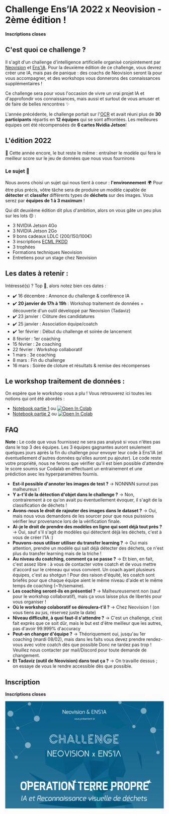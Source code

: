 # Challenge Ens’IA 2022 x Neovision - 2ème édition !

**Inscriptions closes**

## C'est quoi ce challenge ?

Il s'agit d'un challenge d'intelligence artificielle organisé conjointement par [Neovision](https://neovision.fr) et [Ens'IA](https://github.com/YannSia/tutorials). Pour la deuxième édition de ce challenge, vous devrez créer une IA, mais pas de panique : des coachs de Neovision seront là pour vous accompagner, et des workshops vous donnerons des connaissances supplémentaires !

Ce challenge sera pour vous l'occasion de vivre un vrai projet IA et d'approfondir vos connaissances, mais aussi et surtout de vous amuser et de faire de belles rencontres ✨

L'année précédente, le challenge portait sur l'[OCR](https://en.wikipedia.org/wiki/Optical_character_recognition) et avait réuni plus de **30 participants** répartis en **12 équipes** qui se sont affrontées. Les meilleures équipes ont été récompensées de **6 cartes Nvidia Jetson**!

## L'édition 2022

🎯 Cette année encore, le but reste le même : entraîner le modèle qui fera le meilleur score sur le jeu de données que nous vous fournirons

### Le sujet 🤩

Nous avons choisi un sujet qui nous tient à coeur : **l'environnement** 🌍
Pour être plus précis, vôtre tâche sera de produire un modèle capable de **détecter** et **classifer** différents types de **déchets** sur des images.
Vous serez par **équipes de 1 à 3 maximum** !

Qui dit deuxième édition dit plus d'ambition, alors on vous gâte un peu plus sur les lots 😍 :

- 3 NVIDIA Jetson 4Go
- 3 NVIDIA Jetson 2Go
- 9 bons cadeaux LDLC (200/150/100€)
- 3 inscriptions [ECML PKDD](https://ecmlpkdd.org)
- 3 trophées
- Formations techniques Neovision
- Entretiens pour un stage chez Neovision

## Les dates à retenir :

Intéressé(s) ? Top 💯, alors notez bien ces dates :

- ✔️ 16 décembre : Annonce du challenge & conférence IA
- ✔️ **20 janvier de 17h à 19h** : Workshop traitement de données + découverte d'un outil développé par Neovision (Tadaviz)
- ✔️ 23 janvier : Clôture des candidatures
- ✔️ 25 janvier : Association équipe/coatch
- ✔️ 1er février : Début du challenge et soirée de lancement
- 8 février : 1er coaching
- 15 février : 2e coaching
- 22 février : Workshop collaboratif
- 1 mars : 3e coaching
- 8 mars : Fin du challenge
- 16 mars : Soirée de cloture et résultats & remise des récompenses

## Le workshop traitement de données :

On espère que le workshop vous a plu ! Vous retrouverez ici toutes les notions qui ont été abordés :

- [Notebook partie 1](https://github.com/YannSia/challenge-2022/blob/master/workshop-data/Workshop_Challenge_ENS'IA_x_Neovision.ipynb) ou [![Open In Colab](https://colab.research.google.com/assets/colab-badge.svg)](https://colab.research.google.com/github/yannsia/challenge-2022/blob/master/workshop-data/Workshop_Challenge_ENS'IA_x_Neovision.ipynb)
- [Notebook partie 2](https://github.com/YannSia/challenge-2022/blob/master/workshop-data/data_preprocessing_using_keras.ipynb) ou [![Open In Colab](https://colab.research.google.com/assets/colab-badge.svg)](https://colab.research.google.com/github/yannsia/challenge-2022/blob/master/workshop-data/data_preprocessing_using_keras.ipynb)

## FAQ

**Note :** Le code que vous fournissez ne sera pas analysé si vous n'êtes pas dans le top 3 des équipes. Les 3 équipes gagnantes auront seulement quelques jours après la fin du challenge pour envoyer leur code à Ens'IA (et éventuellement d'autres données qu'elles auront pu ajouter). Le code reste votre propriété, nous ne ferons que vérifier qu'il est bien possible d'attendre le score soumis sur Codalab en effectuant un entrainement et une prédiction avec les hyperparamètres fournis.

- **Est-il possible d'annoter les images de test ?** -> NONNNN surout pas malheureux !
- **Y a-t'il de la détection d'objet dans le challenge ?** -> Non, contrairement à ce qu'on avait pu éventuellement évoquer, il s'agit de la classification de déchets !
- **Avons-nous le droit de rajouter des images dans le dataset ?** -> Oui, mais nous vous demandons de les sourcer pour que nous puissions vérifier leur provenance lors de la vérification finale.
- **Ai-je le droit de prendre des modèles en ligne qui sont déjà tout près ?** -> Oui, sauf s'il s'agit de modèles qui détectent déjà les déchets, c'est à vous de créer l'IA :)
- **Pouvons-nous utiliser utiliser du transfer learning ?** -> Oui mais attention, prendre un modèle qui sait déjà détecter des déchets, ce n'est plus du transfer learning mais de la triche !
- **Au niveau du coatching, comment ça se passe ?** -> Et bien, en fait, c'est assez libre : à vous de contacter votre coatch et de vous mettre d'accord sur le créneau qui vous convient. Un coach ayant plusieurs équipes, c'est au shotgun ! Pour des raison d'équité, les coatch sont briefés pour que chaque équipe aient le même niveau d'aide et le même temps de coaching (~1h/semaine).
- **Les coaching seront-ils en présentiel ?** -> Malheureusement non (sauf pour le workshop collaboratif), mais ça vous laisse plus de libertés pour vous organiser !
- **Où le workshop colaboratif se déroulera-t'il ?** -> Chez Neovision ! (on vous tiens au jus, réservez juste la date)
- **Niveau difficulté, à quoi faut-il s'attendre ?** -> C'est un challenge, c'est fait exprès que ce soit dûr, mais le but est d'être meilleur que les autres, pas d'avoir 99.999% d'accuracy
- **Peut-on changer d'équipe ?** -> Théoriquement oui, jusqu'au 1er coaching (mardi 08/02), mais dans les faits vous devez prendre rendez-vous avec votre coatch dès que possible Donc ne tardez pas trop ! Veuillez nous contacter par mail/Discord pour toute demande de changement.
- **Et Tadaviz (outil de Neovision) dans tout ça ?** -> On travaille dessus ; on essaye de vous le rendre accessible dès que possible.

## Inscription

**Inscriptions closes**

![](affiche-fb.png)
